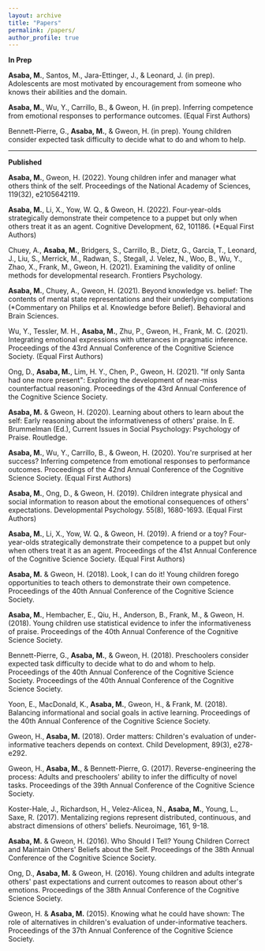 ```yaml
---
layout: archive
title: "Papers"
permalink: /papers/
author_profile: true
---
```


**In Prep** 

**Asaba, M.**, Santos, M., Jara-Ettinger, J., \& Leonard, J. (in prep). Adolescents are most motivated by encouragement from someone who knows their abilities and the domain.

**Asaba, M.**, Wu, Y., Carrillo, B., & Gweon, H. (in prep). Inferring competence from emotional responses to performance outcomes. (Equal First Authors)

Bennett-Pierre, G., **Asaba, M.**, & Gweon, H. (in prep). Young children consider expected task difficulty to decide what to do and whom to help.

<!--**Submitted & Under revision**-->

---

**Published**

**Asaba, M.**, Gweon, H. (2022). Young children infer and manager what others think of the self. Proceedings of the National Academy of Sciences, 119(32), e2105642119.

**Asaba, M.**, Li, X., Yow, W. Q., & Gweon, H. (2022). Four-year-olds strategically demonstrate their competence to a puppet but only when others treat it as an agent. Cognitive Development, 62, 101186. (*Equal First Authors)

Chuey, A., **Asaba, M.**, Bridgers, S., Carrillo, B., Dietz, G., Garcia, T., Leonard, J., Liu, S., Merrick, M., Radwan, S., Stegall, J. Velez, N., Woo, B., Wu, Y., Zhao, X., Frank, M., Gweon, H. (2021). Examining the validity of online methods for developmental research. Frontiers Psychology.

**Asaba, M.**, Chuey, A., Gweon, H. (2021). Beyond knowledge vs. belief: The contents of mental state representations and their underlying computations (*Commentary on Philips et al. Knowledge before Belief). Behavioral and Brain Sciences.

Wu, Y., Tessler, M. H., **Asaba, M.**, Zhu, P., Gweon, H., Frank, M. C. (2021). Integrating emotional expressions with utterances in pragmatic inference. Proceedings of the 43rd Annual Conference of the Cognitive Science Society. (Equal First Authors)

Ong, D., **Asaba, M.**, Lim, H. Y., Chen, P., Gweon, H. (2021). "If only Santa had one more present": Exploring the development of near-miss counterfactual reasoning. Proceedings of the 43rd Annual Conference of the Cognitive Science Society.

**Asaba, M.** & Gweon, H. (2020). Learning about others to learn about the self: Early reasoning about the informativeness of others' praise. In E. Brummelman (Ed.), Current Issues in Social Psychology: Psychology of Praise. Routledge.

**Asaba, M.**, Wu, Y., Carrillo, B., & Gweon, H. (2020). You're surprised at her success? Inferring competence from emotional responses to performance outcomes. Proceedings of the 42nd Annual Conference of the Cognitive Science Society. (Equal First Authors)

**Asaba, M.**, Ong, D., & Gweon, H. (2019). Children integrate physical and social information to reason about the emotional consequences of others' expectations. Developmental Psychology. 55(8), 1680-1693. (Equal First Authors)

**Asaba, M.**, Li, X., Yow, W. Q., & Gweon, H.  (2019). A friend or a toy? Four-year-olds strategically demonstrate their competence to a puppet but only when others treat it as an agent. Proceedings of the 41st Annual Conference of the Cognitive Science Society. (Equal First Authors)

**Asaba, M.** & Gweon, H. (2018). Look, I can do it! Young children forego opportunities to teach others to demonstrate their own competence. Proceedings of the 40th Annual Conference of the Cognitive Science Society.

**Asaba, M.**, Hembacher, E., Qiu, H., Anderson, B., Frank, M., & Gweon, H. (2018). Young children use statistical evidence to infer the informativeness of praise. Proceedings of the 40th Annual Conference of the Cognitive Science Society.

Bennett-Pierre, G., **Asaba, M.**, & Gweon, H. (2018). Preschoolers consider expected task difficulty to decide what to do and whom to help. Proceedings of the 40th Annual Conference of the Cognitive Science Society. Proceedings of the 40th Annual Conference of the Cognitive Science Society.

Yoon, E., MacDonald, K., **Asaba, M.**, Gweon, H., & Frank, M. (2018). Balancing informational and social goals in active learning. Proceedings of the 40th Annual Conference of the Cognitive Science Society.

Gweon, H., **Asaba, M.** (2018). Order matters: Children's evaluation of under-informative teachers depends on context. Child Development, 89(3), e278-e292.

Gweon, H., **Asaba, M.**, & Bennett-Pierre, G. (2017). Reverse-engineering the process: Adults and preschoolers' ability to infer the difficulty of novel tasks. Proceedings of the 39th Annual Conference of the Cognitive Science Society.

Koster-Hale, J., Richardson, H., Velez-Alicea, N., **Asaba, M.**, Young, L., Saxe, R. (2017). Mentalizing regions represent distributed, continuous, and abstract dimensions of others' beliefs. Neuroimage, 161, 9-18.

**Asaba, M.** & Gweon, H. (2016). Who Should I Tell? Young Children Correct and Maintain Others' Beliefs about the Self. Proceedings of the 38th Annual Conference of the Cognitive Science Society.

Ong, D., **Asaba, M.** & Gweon, H. (2016). Young children and adults integrate others' past expectations and current outcomes to reason about other's emotions. Proceedings of the 38th Annual Conference of the Cognitive Science Society.

Gweon, H. & **Asaba, M.** (2015). Knowing what he could have shown: The role of alternatives in children's evaluation of under-informative teachers. Proceedings of the 37th Annual Conference of the Cognitive Science Society.